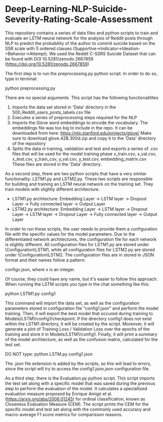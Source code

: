 # Deep-Learning-NLP-Suicide-Severity-Rating-Scale-Assessment
This repository contains a series of data files and python scripts to train and evaluate an LSTM neural network for the analysis of Reddit posts through NLP to predict the
probability of the author to commit suicide based on the SSR scale with 5 ordered classes (Supportive->Indicator->Ideation->Behavior->Attempt). We used the Reddit C-SSRS Suicide Dataset that can be found with DOI 10.5281/zenodo.2667859 (https://doi.org/10.5281/zenodo.2667859)

The first step is to run the preprocessing.py python script. In order to do so, type in terminal:

python preprocessing.py

There are no special arguments. This script has the following functionalitites
1) Imports the data set stored in 'Data' directory in the 500_Reddit_users_posts_labels.csv file
2) Executes a series of preprocessing steps required for the NLP
3) Imports the Glove word embeddings to encode the vocabulary.
   The embeddings file was too big to include in the repo. It can be downloaded from here: https://nlp.stanford.edu/projects/glove/
   Make sure to download glove.42B.300d.zip and copy it to the 'Data' directory of the repository
4) Splits the data in training, validation and test and exports a series of .csv files that will be used for the model training phase
   x_train.csv, x_val.csv, x_test.csv, y_train_csv, y_val.csv, y_test.csv, embedding_matrix.csv
   These files are stored in the 'Data' directory.

As a second step, there are two python scripts that have a very similar functionality: LSTM1.py and LSTM2.py.
These two scripts are responsible for building and training an LSTM neural network on the training set. They train models with slightly different architecture.

- LSTM1.py architecture: Embedding Layer -> LSTM layer -> Dropout Layer -> Fully connected layer -> Output Layer
- LSTM2.py architecture: Embedding Layer -> LSTM layer -> Dropout Layer -> LSTM layer -> Dropout Layer -> Fully connected layer -> Output Layer

In order to run these scripts, the user needs to provide them a configuration file with the specific values for the model parameters. Due to the differentiated 
network architectures, the configuration file for each network is slightly different. All configuration files for LSTM1.py are stored under \Configuration\LSTM1, while
all configuration files for LSTM2.py are stored under \Configuration\LSTM2. The configuration files are in stored in JSON format and their names follow a pattern:

configx.json, where x is an integer.

Of course, they could have any name, but it's easier to follow this approach. 
When running the LSTM scripts you type in the chat something like this:

python LSTM1.py config1

This command will import the data set, as well as the configuration parameters stored in configuration file "config1.json" and perform the model training. Then, it will export
the best model that occured during training to Models/LSTM1/config1/checkpoint. If the directory config1 does not exist within the LSTM1 directory, it will be created by the
script. Moreover, it will generate a plot of Training Loss / Validation Loss over the epochs of the training and store it in Models/LSTM1/config1. Finally, it will print a 
summary of the model architecture, as well as the confusion matrix, calculated for the test set. 

DO NOT type: python LSTM.py config1.json

The .json file extension is added by the scripts, so this will lead to errors, since the script will try to access the config1.json.json configuration file. 

As a third step, there is the Evaluation.py python script. This script imports the test set along with a specific model that was saved during the previous step to perform the evaluation of the model. It calculates a speciallized evaluation measure proposed by Enrique Amigó et al. (https://arxiv.org/abs/2006.01245) for ordinal classification, known as
Closeness Evaluation Measure (CEM). The script prints the CEM for the specific model and test set along with the commonly used accuracy and macro-average F1 score metrics for comparisson reasons.
